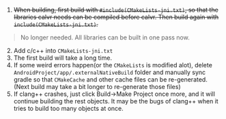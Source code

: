1. ~~When building, first build with `#include(CMakeLists-jni.txt)`, so that the libraries calvr needs can be compiled before calvr. Then build again with `include(CMakeLists-jni.txt)`.~~  
> No longer needed. All libraries can be built in one pass now.
2. Add c/c++ into `CMakeLists-jni.txt`
3. The first build will take a long time.
4. If some weird errors happen(or the `CMakeLists` is modified alot), delete `AndroidProject/app/.externalNativeBuild` folder and manually sync gradle so that `CMakeCache` and other cache files can be re-generated. (Next build may take a bit longer to re-generate those files)
5. If clang++ crashes, just click Build->Make Project once more, and it will continue building the rest objects. It may be the bugs of clang++ when it tries to build too many objects at once.
